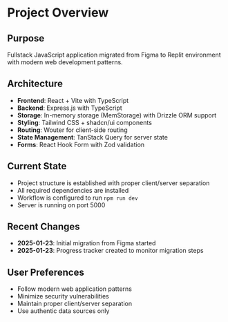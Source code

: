 # Project Overview

## Purpose
Fullstack JavaScript application migrated from Figma to Replit environment with modern web development patterns.

## Architecture
- **Frontend**: React + Vite with TypeScript
- **Backend**: Express.js with TypeScript
- **Storage**: In-memory storage (MemStorage) with Drizzle ORM support
- **Styling**: Tailwind CSS + shadcn/ui components
- **Routing**: Wouter for client-side routing
- **State Management**: TanStack Query for server state
- **Forms**: React Hook Form with Zod validation

## Current State
- Project structure is established with proper client/server separation
- All required dependencies are installed
- Workflow is configured to run `npm run dev`
- Server is running on port 5000

## Recent Changes
- **2025-01-23**: Initial migration from Figma started
- **2025-01-23**: Progress tracker created to monitor migration steps

## User Preferences
- Follow modern web application patterns
- Minimize security vulnerabilities
- Maintain proper client/server separation
- Use authentic data sources only